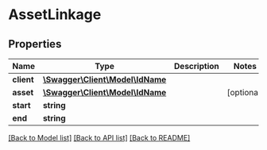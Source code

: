 # AssetLinkage

## Properties
Name | Type | Description | Notes
------------ | ------------- | ------------- | -------------
**client** | [**\Swagger\Client\Model\IdName**](IdName.md) |  | 
**asset** | [**\Swagger\Client\Model\IdName**](IdName.md) |  | [optional] 
**start** | **string** |  | 
**end** | **string** |  | 

[[Back to Model list]](../README.md#documentation-for-models) [[Back to API list]](../README.md#documentation-for-api-endpoints) [[Back to README]](../README.md)


